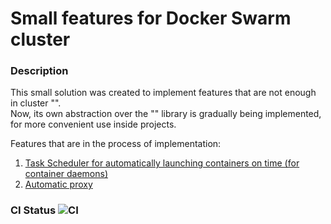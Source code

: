 # Small features for Docker Swarm cluster   
### Description
This small solution was created to implement features that are not enough in cluster "".   
Now, its own abstraction over the "" library is gradually being implemented, for more convenient use inside projects.   

Features that are in the process of implementation:   
1. [Task Scheduler for automatically launching containers on time (for container daemons)](https://github.com/AMEST/SwarmFeatures/blob/master/SwarmFeatures.SchedulerWeb/README.md)
1. [Automatic proxy](https://github.com/AMEST/SwarmFeatures/blob/master/SwarmFeatures.SwarmAutoProxy/README.md)


### CI Status ![CI](https://github.com/AMEST/SwarmFeatures/workflows/CI/badge.svg)